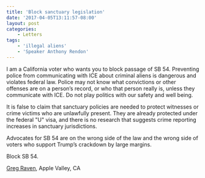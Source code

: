 ```yaml
---
title: 'Block sanctuary legislation'
date: '2017-04-05T13:11:57-08:00'
layout: post
categories:
    - Letters
tags:
    - 'illegal aliens'
    - 'Speaker Anthony Rendon'
---
```


I am a California voter who wants you to block passage of SB 54. Preventing police from communicating with ICE about criminal aliens is dangerous and violates federal law. Police may not know what convictions or other offenses are on a person’s record, or who that person really is, unless they communicate with ICE. Do not play politics with our safety and well being.

It is false to claim that sanctuary policies are needed to protect witnesses or crime victims who are unlawfully present. They are already protected under the federal "U" visa, and there is no research that suggests crime reporting increases in sanctuary jurisdictions.

Advocates for SB 54 are on the wrong side of the law and the wrong side of voters who support Trump’s crackdown by large margins.

Block SB 54.

[Greg Raven](https://www.gregraven.org), Apple Valley, CA